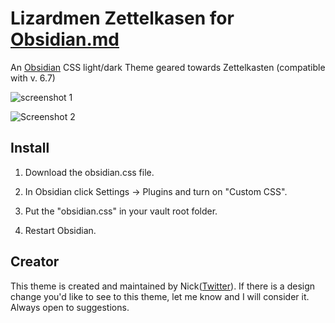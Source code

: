 # Lizardmen Zettelkasen for [Obsidian.md](https://obsidian.md/)
An [Obsidian](https://obsidian.md/) CSS light/dark Theme geared towards Zettelkasten (compatible with v. 6.7)


![screenshot 1](./ObsidianOne.png)

![Screenshot 2](./ObsidianTwo.png)

## Install

1. Download the obsidian.css file.

2. In Obsidian click Settings -> Plugins and turn on "Custom CSS".

3. Put the "obsidian.css" in your vault root folder.

4. Restart Obsidian.

## Creator

This theme is created and maintained by Nick([Twitter](https://twitter.com/dogwaddle)). If there is a design change you'd like to see to this theme, let me know and I will consider it. Always open to suggestions.
